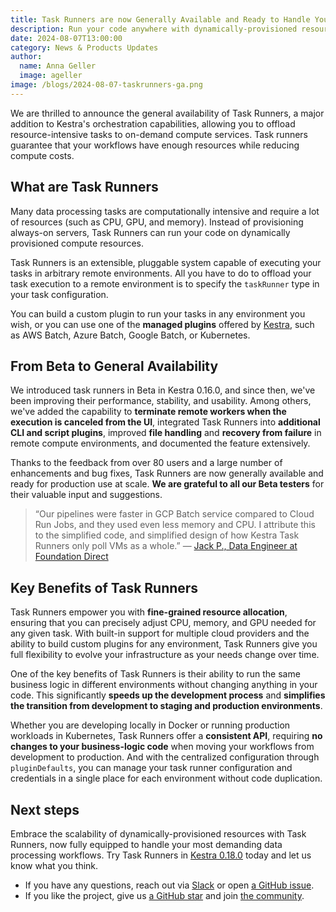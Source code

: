 ```yaml
---
title: Task Runners are now Generally Available and Ready to Handle Your Most Demanding Workflows
description: Run your code anywhere with dynamically-provisioned resources.
date: 2024-08-07T13:00:00
category: News & Products Updates
author:
  name: Anna Geller
  image: ageller
image: /blogs/2024-08-07-taskrunners-ga.png
---
```


We are thrilled to announce the general availability of Task Runners, a major addition to Kestra's orchestration capabilities, allowing you to offload resource-intensive tasks to on-demand compute services. Task runners guarantee that your workflows have enough resources while reducing compute costs.

## What are Task Runners

Many data processing tasks are computationally intensive and require a lot of resources (such as CPU, GPU, and memory). Instead of provisioning always-on servers, Task Runners can run your code on dynamically provisioned compute resources.

Task Runners is an extensible, pluggable system capable of executing your tasks in arbitrary remote environments. All you have to do to offload your task execution to a remote environment is to specify the `taskRunner` type in your task configuration.

You can build a custom plugin to run your tasks in any environment you wish, or you can use one of the **managed plugins** offered by [Kestra](https://kestra.io/), such as AWS Batch, Azure Batch, Google Batch, or Kubernetes.

## From Beta to General Availability

We introduced task runners in Beta in Kestra 0.16.0, and since then, we've been improving their performance, stability, and usability. Among others, we've added the capability to **terminate remote workers when the execution is canceled from the UI**, integrated Task Runners into **additional CLI and script plugins**, improved **file handling** and **recovery from failure** in remote compute environments, and documented the feature extensively.

Thanks to the feedback from over 80 users and a large number of enhancements and bug fixes, Task Runners are now generally available and ready for production use at scale. **We are grateful to all our Beta testers** for their valuable input and suggestions.

> “Our pipelines were faster in GCP Batch service compared to Cloud Run Jobs, and they used even less memory and CPU. I attribute this to the simplified code, and simplified design of how Kestra Task Runners only poll VMs as a whole.” — [Jack P., Data Engineer at Foundation Direct](https://jackskylord.medium.com/kestra-io-powerful-declarative-workflows-1dc79bce0b69)

## Key Benefits of Task Runners

Task Runners empower you with **fine-grained resource allocation**, ensuring that you can precisely adjust CPU, memory, and GPU needed for any given task. With built-in support for multiple cloud providers and the ability to build custom plugins for any environment, Task Runners give you full flexibility to evolve your infrastructure as your needs change over time.

One of the key benefits of Task Runners is their ability to run the same business logic in different environments without changing anything in your code. This significantly **speeds up the development process** and **simplifies the transition from development to staging and production environments**.

Whether you are developing locally in Docker or running production workloads in Kubernetes, Task Runners offer a **consistent API**, requiring **no changes to your business-logic code** when moving your workflows from development to production. And with the centralized configuration through `pluginDefaults`, you can manage your task runner configuration and credentials in a single place for each environment without code duplication.

## Next steps

Embrace the scalability of dynamically-provisioned resources with Task Runners, now fully equipped to handle your most demanding data processing workflows. Try Task Runners in [Kestra 0.18.0](https://kestra.io/docs/getting-started/installation) today and let us know what you think.

- If you have any questions, reach out via [Slack](https://kestra.io/slack) or open [a GitHub issue](https://github.com/kestra-io/kestra).
- If you like the project, give us [a GitHub star](https://github.com/kestra-io/kestra) and join [the community](https://kestra.io/slack).

